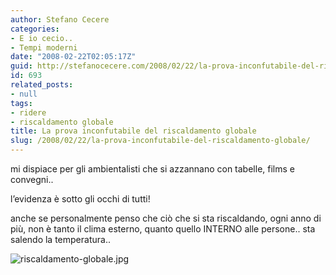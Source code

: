 ```yaml
---
author: Stefano Cecere
categories:
- E io cecio..
- Tempi moderni
date: "2008-02-22T02:05:17Z"
guid: http://stefanocecere.com/2008/02/22/la-prova-inconfutabile-del-riscaldamento-globale/
id: 693
related_posts:
- null
tags:
- ridere
- riscaldamento globale
title: La prova inconfutabile del riscaldamento globale
slug: /2008/02/22/la-prova-inconfutabile-del-riscaldamento-globale/
---
```


mi dispiace per gli ambientalisti che si azzannano con tabelle, films e convegni..
  
l&#8217;evidenza è sotto gli occhi di tutti!

anche se personalmente penso che ciò che si sta riscaldando, ogni anno di più, non è tanto il clima esterno, quanto quello INTERNO alle persone.. sta salendo la temperatura..

![riscaldamento-globale.jpg](http://stefanocecere.com/wp-content/uploads/sites/3/2008/02/riscaldamento-globale.jpg)